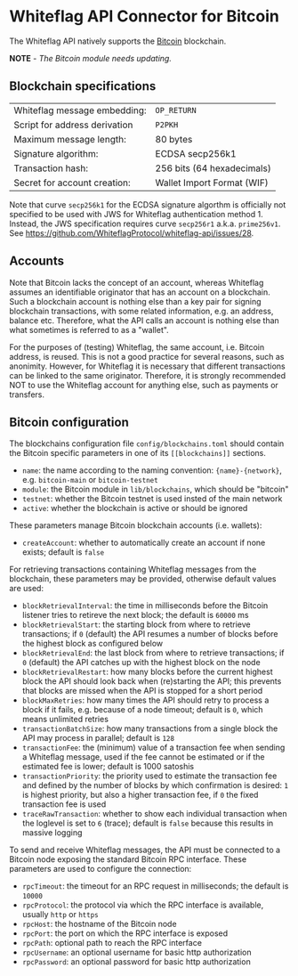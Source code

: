 # Whiteflag API Connector for Bitcoin

The Whiteflag API natively supports the [Bitcoin](https://bitcoin.org/)
blockchain.

**NOTE** - *The Bitcoin module needs updating.*

## Blockchain specifications
|                               |             |
|-------------------------------|-------------|
| Whiteflag message embedding:  | `OP_RETURN` |
| Script for address derivation | `P2PKH`     |
| Maximum message length:       | 80 bytes    |
| Signature algorithm:          | ECDSA secp256k1 |
| Transaction hash:             | 256 bits (64 hexadecimals) |
| Secret for account creation:  | Wallet Import Format (WIF) |

Note that curve `secp256k1` for the ECDSA signature algorthm is officially not
specified to be used with JWS for Whiteflag authentication method 1. Instead,
the JWS specification requires curve `secp256r1` a.k.a. `prime256v1`. See
https://github.com/WhiteflagProtocol/whiteflag-api/issues/28.

## Accounts

Note that Bitcoin lacks the concept of an account, whereas Whiteflag assumes
an identifiable originator that has an account on a blockchain. Such a
blockchain account is nothing else than a key pair for signing blockchain
transactions, with some related information, e.g. an address, balance etc.
Therefore, what the API calls an account is nothing else than what sometimes
is referred to as a "wallet".

For the purposes of (testing) Whiteflag, the same account, i.e. Bitcoin
address, is reused. This is not a good practice for several reasons, such as
anonimity. However, for Whiteflag it is necessary that different transactions
can be linked to the same originator. Therefore, it is strongly recommended
NOT to use the Whiteflag account for anything else, such as payments or
transfers.

## Bitcoin configuration

The blockchains configuration file `config/blockchains.toml` should contain
the Bitcoin specific parameters in one of its `[[blockchains]]` sections.

* `name`: the name according to the naming convention: `{name}-{network}`, e.g. `bitcoin-main` or `bitcoin-testnet`
* `module`: the Bitcoin module in `lib/blockchains`, which should be "bitcoin"
* `testnet`: whether the Bitcoin testnet is used insted of the main network
* `active`: whether the blockchain is active or should be ignored

These parameters manage Bitcoin blockchain accounts (i.e. wallets):

* `createAccount`: whether to automatically create an account if none exists; default is `false`

For retrieving transactions containing Whiteflag messages from the blockchain,
these parameters may be provided, otherwise default values are used:

* `blockRetrievalInterval`: the time in milliseconds before the Bitcoin listener tries to retireve the next block; the default is `60000` ms
* `blockRetrievalStart`: the starting block from where to retrieve transactions; if `0` (default) the API resumes a number of blocks before the highest block as configured below
* `blockRetrievalEnd`: the last block from where to retrieve transactions; if `0` (default) the API catches up with the highest block on the node
* `blockRetrievalRestart`: how many blocks before the current highest block the API should look back when (re)starting the API; this prevents that blocks are missed when the API is stopped for a short period
* `blockMaxRetries`: how many times the API should retry to process a block if it fails, e.g. because of a node timeout; default is `0`, which means unlimited retries
* `transactionBatchSize`: how many transactions from a single block the API may process in parallel; default is `128`
* `transactionFee`: the (minimum) value of a transaction fee when sending a Whiteflag message, used if the fee cannot be estimated or if the estimated fee is lower; default is 1000 satoshis
* `transactionPriority`: the priority used to estimate the transaction fee and defined by the number of blocks by which confirmation is desired: `1` is highest priority, but also a higher transaction fee, if `0` the fixed transaction fee is used
* `traceRawTransaction`: whether to show each individual transaction when the loglevel is set to `6` (trace); default is `false` because this results in massive logging

To send and receive Whiteflag messages, the API must be connected to a Bitcoin
node exposing the standard Bitcoin RPC interface. These parameters are used to
configure the connection:

* `rpcTimeout`: the timeout for an RPC request in milliseconds; the default is `10000`
* `rpcProtocol`: the protocol via which the RPC interface is available, usually `http` or `https`
* `rpcHost`: the hostname of the Bitcoin node
* `rpcPort`: the port on which the RPC interface is exposed
* `rpcPath`: optional path to reach the RPC interface
* `rpcUsername`: an optional username for basic http authorization
* `rpcPassword`: an optional password for basic http authorization
